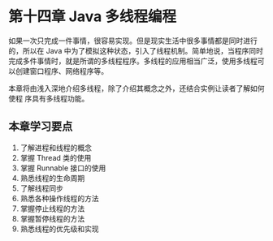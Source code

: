 # 第十四章 Java 多线程编程

如果一次只完成一件事情，很容易实现。但是现实生活中很多事情都是同时进行的，所以在 Java 中为了模拟这种状态，引入了线程机制。简单地说，当程序同时完成多件事情时，就是所谓的多线程程序。多线程的应用相当广泛，使用多线程可以创建窗口程序、网络程序等。

本章将由浅入深地介绍多线程，除了介绍其概念之外，还结合实例让读者了解如何使程 序具有多线程功能。

## 本章学习要点

1.  了解进程和线程的概念
2.  掌握 Thread 类的使用
3.  掌握 Runnable 接口的使用
4.  熟悉线程的生命周期
5.  了解线程同步
6.  熟悉各种操作线程的方法
7.  掌握停止线程的方法
8.  掌握暂停线程的方法
9.  熟悉线程的优先级和实现